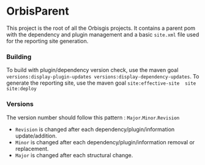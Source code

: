 # OrbisParent

This project is the root of all the Orbisgis projects. 
It contains a parent pom with the dependency and plugin management and
a basic `site.xml` file used for the reporting site generation.

### Building

To build with plugin/dependency version check, use the maven goal 
`versions:display-plugin-updates versions:display-dependency-updates`.
To generate the reporting site, use the maven goal `site:effective-site 
site site:deploy`

### Versions

The version number should follow this pattern : `Major`.`Minor`.`Revision`

 - `Revision` is changed after each dependency/plugin/information update/addition.
 - `Minor` is changed after each dependency/plugin/information removal or replacement.
 - `Major` is changed after each structural change.